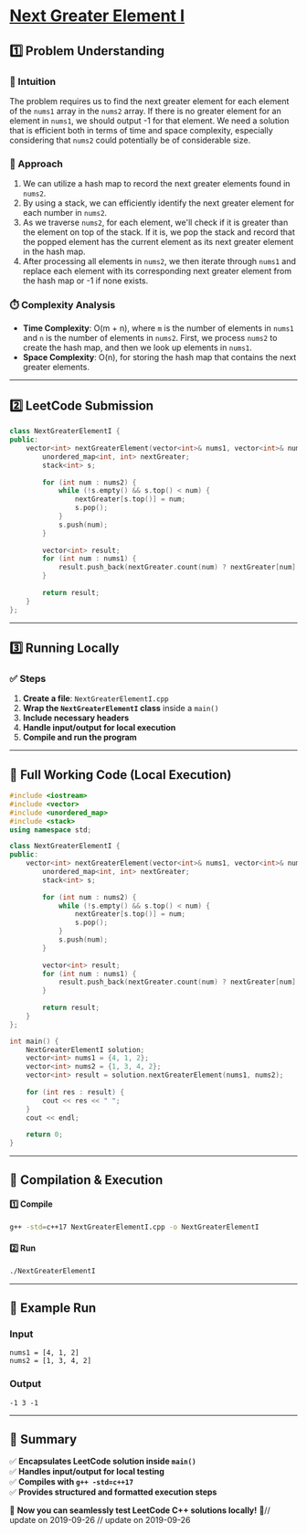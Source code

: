 # **[Next Greater Element I](https://leetcode.com/problems/next-greater-element-i/description/)**  

## **1️⃣ Problem Understanding**  
### **📌 Intuition**  
The problem requires us to find the next greater element for each element of the `nums1` array in the `nums2` array. If there is no greater element for an element in `nums1`, we should output -1 for that element. We need a solution that is efficient both in terms of time and space complexity, especially considering that `nums2` could potentially be of considerable size.

### **🚀 Approach**  
1. We can utilize a hash map to record the next greater elements found in `nums2`.
2. By using a stack, we can efficiently identify the next greater element for each number in `nums2`.
3. As we traverse `nums2`, for each element, we'll check if it is greater than the element on top of the stack. If it is, we pop the stack and record that the popped element has the current element as its next greater element in the hash map.
4. After processing all elements in `nums2`, we then iterate through `nums1` and replace each element with its corresponding next greater element from the hash map or -1 if none exists.

### **⏱️ Complexity Analysis**  
- **Time Complexity**: O(m + n), where `m` is the number of elements in `nums1` and `n` is the number of elements in `nums2`. First, we process `nums2` to create the hash map, and then we look up elements in `nums1`.
- **Space Complexity**: O(n), for storing the hash map that contains the next greater elements.

---  

## **2️⃣ LeetCode Submission**  
```cpp
class NextGreaterElementI {
public:
    vector<int> nextGreaterElement(vector<int>& nums1, vector<int>& nums2) {
        unordered_map<int, int> nextGreater;
        stack<int> s;
        
        for (int num : nums2) {
            while (!s.empty() && s.top() < num) {
                nextGreater[s.top()] = num;
                s.pop();
            }
            s.push(num);
        }
        
        vector<int> result;
        for (int num : nums1) {
            result.push_back(nextGreater.count(num) ? nextGreater[num] : -1);
        }
        
        return result;
    }
};
```  

---  

## **3️⃣ Running Locally**  
### **✅ Steps**  
1. **Create a file**: `NextGreaterElementI.cpp`  
2. **Wrap the `NextGreaterElementI` class** inside a `main()`  
3. **Include necessary headers**  
4. **Handle input/output for local execution**  
5. **Compile and run the program**  

---  

## **📝 Full Working Code (Local Execution)**  
```cpp
#include <iostream>
#include <vector>
#include <unordered_map>
#include <stack>
using namespace std;

class NextGreaterElementI {
public:
    vector<int> nextGreaterElement(vector<int>& nums1, vector<int>& nums2) {
        unordered_map<int, int> nextGreater;
        stack<int> s;
        
        for (int num : nums2) {
            while (!s.empty() && s.top() < num) {
                nextGreater[s.top()] = num;
                s.pop();
            }
            s.push(num);
        }
        
        vector<int> result;
        for (int num : nums1) {
            result.push_back(nextGreater.count(num) ? nextGreater[num] : -1);
        }
        
        return result;
    }
};

int main() {
    NextGreaterElementI solution;
    vector<int> nums1 = {4, 1, 2};
    vector<int> nums2 = {1, 3, 4, 2};
    vector<int> result = solution.nextGreaterElement(nums1, nums2);
    
    for (int res : result) {
        cout << res << " ";
    }
    cout << endl;
    
    return 0;
}
```  

---  

## **🔧 Compilation & Execution**  
#### **1️⃣ Compile**  
```bash
g++ -std=c++17 NextGreaterElementI.cpp -o NextGreaterElementI
```  

#### **2️⃣ Run**  
```bash
./NextGreaterElementI
```  

---  

## **🎯 Example Run**  
### **Input**  
```
nums1 = [4, 1, 2]
nums2 = [1, 3, 4, 2]
```  
### **Output**  
```
-1 3 -1
```  

---  

## **📌 Summary**  
✅ **Encapsulates LeetCode solution inside `main()`**  
✅ **Handles input/output for local testing**  
✅ **Compiles with `g++ -std=c++17`**  
✅ **Provides structured and formatted execution steps**  

🚀 **Now you can seamlessly test LeetCode C++ solutions locally!** 🚀// update on 2019-09-26
// update on 2019-09-26
